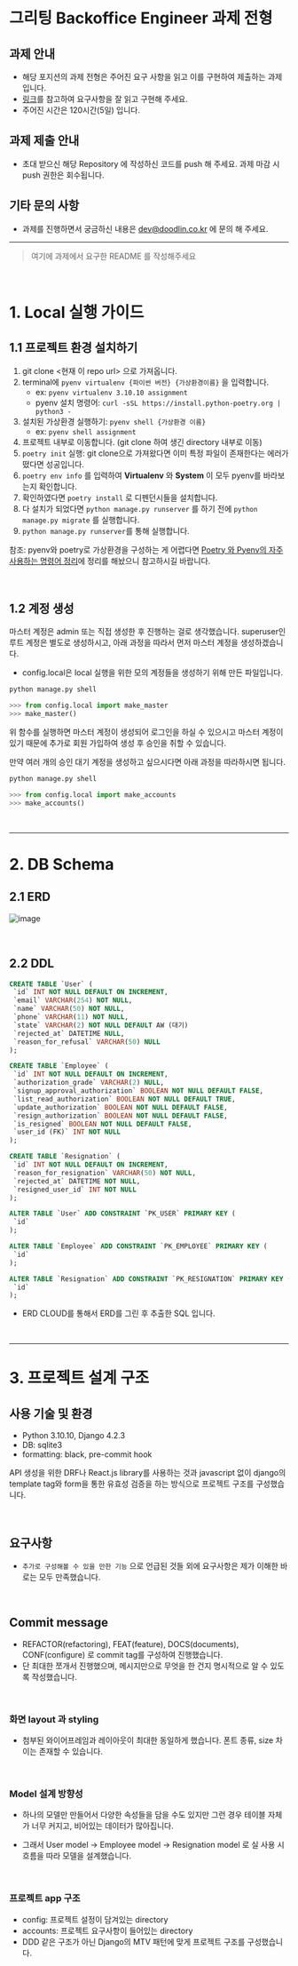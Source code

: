 # 그리팅 Backoffice Engineer 과제 전형

## 과제 안내

- 해당 포지션의 과제 전형은 주어진 요구 사항을 읽고 이를 구현하여 제출하는 과제입니다.
- [링크](https://docs.google.com/document/d/1Y77QQRgpwJtYhd9ZTWnIA3G0o_eU7NnKKg_a4BJ7Ang/edit?usp=sharing)를 참고하여 요구사항을 잘 읽고 구현해 주세요.
- 주어진 시간은 120시간(5일) 입니다.

## 과제 제출 안내

- 초대 받으신 해당 Repository 에 작성하신 코드를 push 해 주세요. 과제 마감 시 push 권한은 회수됩니다.

## 기타 문의 사항

- 과제를 진행하면서 궁금하신 내용은 <dev@doodlin.co.kr> 에 문의 해 주세요.

---

> 여기에 과제에서 요구한 README 를 작성해주세요

<br>

# 1. Local 실행 가이드

## 1.1 프로젝트 환경 설치하기

1. git clone <현재 이 repo url> 으로 가져옵니다.
2. terminal에 `pyenv virtualenv {파이썬 버전} {가상환경이름}` 을 입력합니다.
    - ex: `pyenv virtualenv 3.10.10 assignment`
    - pyenv 설치 명령어: `curl -sSL https://install.python-poetry.org | python3 -`
3. 설치된 가상환경 실행하기: `pyenv shell {가상환경 이름}`
    - ex: `pyenv shell assignment`
4. 프로젝트 내부로 이동합니다. (git clone 하여 생긴 directory 내부로 이동)
5. `poetry init` 실행: git clone으로 가져왔다면 이미 특정 파일이 존재한다는 에러가 떴다면 성공입니다.
6. `poetry env info` 를 입력하여 **Virtualenv** 와 **System** 이 모두 pyenv를 바라보는지 확인합니다.
7. 확인하였다면 `poetry install` 로 디펜던시들을 설치합니다.
8. 다 설치가 되었다면 `python manage.py runserver` 를 하기 전에 `python manage.py migrate` 를 실행합니다.
9. `python manage.py runserver`를 통해 실행합니다.

참조: pyenv와 poetry로 가상환경을 구성하는 게 어렵다면 [Poetry 와 Pyenv의 자주 사용하는 명령어 정리](https://jeha00.github.io/post/python/a_s_o/poetry_pyenv/#3-poetry%EC%99%80-pyenv-%EC%82%AC%EC%9A%A9-%EC%88%9C%EC%84%9C)에 정리를 해놨으니 참고하시길 바랍니다.

<br>

## 1.2 계정 생성

마스터 계정은 admin 또는 직접 생성한 후 진행하는 걸로 생각했습니다.
superuser인 루트 계정은 별도로 생성하시고, 아래 과정을 따라서 먼저 마스터 계정을 생성하겠습니다.

- config.local은 local 실행을 위한 모의 계정들을 생성하기 위해 만든 파일입니다.

```python
python manage.py shell

>>> from config.local import make_master
>>> make_master()

```

위 함수를 실행하면 마스터 계정이 생성되어 로그인을 하실 수 있으시고 마스터 계정이 있기 때문에 추가로 회원 가입하여 생성 후 승인을 취할 수 있습니다.

만약 여러 개의 승인 대기 계정을 생성하고 싶으시다면 아래 과정을 따라하시면 됩니다.

```python
python manage.py shell

>>> from config.local import make_accounts
>>> make_accounts()
```

<br>

---

# 2. DB Schema

## 2.1 ERD

![image](https://user-images.githubusercontent.com/78094972/253643702-613c9c1d-ca8f-414b-96a4-b0e94ff31273.png)

<br>

## 2.2 DDL

```sql
CREATE TABLE `User` (
 `id` INT NOT NULL DEFAULT ON INCREMENT,
 `email` VARCHAR(254) NOT NULL,
 `name` VARCHAR(50) NOT NULL,
 `phone` VARCHAR(11) NOT NULL,
 `state` VARCHAR(2) NOT NULL DEFAULT AW (대기)
 `rejected_at` DATETIME NULL,
 `reason_for_refusal` VARCHAR(50) NULL
);

CREATE TABLE `Employee` (
 `id` INT NOT NULL DEFAULT ON INCREMENT,
 `authorization_grade` VARCHAR(2) NULL,
 `signup_approval_authorization` BOOLEAN NOT NULL DEFAULT FALSE,
 `list_read_authorization` BOOLEAN NOT NULL DEFAULT TRUE,
 `update_authorization` BOOLEAN NOT NULL DEFAULT FALSE,
 `resign_authorization` BOOLEAN NOT NULL DEFAULT FALSE,
 `is_resigned` BOOLEAN NOT NULL DEFAULT FALSE,
 `user_id (FK)` INT NOT NULL
);

CREATE TABLE `Resignation` (
 `id` INT NOT NULL DEFAULT ON INCREMENT,
 `reason_for_resignation` VARCHAR(50) NOT NULL,
 `rejected_at` DATETIME NOT NULL,
 `resigned_user_id` INT NOT NULL
);

ALTER TABLE `User` ADD CONSTRAINT `PK_USER` PRIMARY KEY (
 `id`
);

ALTER TABLE `Employee` ADD CONSTRAINT `PK_EMPLOYEE` PRIMARY KEY (
 `id`
);

ALTER TABLE `Resignation` ADD CONSTRAINT `PK_RESIGNATION` PRIMARY KEY (
 `id`
);
```

- ERD CLOUD를 통해서 ERD를 그린 후 추출한 SQL 입니다.

<br>

---

# 3. 프로젝트 설계 구조

## 사용 기술 및 환경

- Python 3.10.10, Django 4.2.3
- DB: sqlite3
- formatting: black, pre-commit hook

API 생성을 위한 DRF나 React.js library를 사용하는 것과 javascript 없이 django의 template tag와 form을 통한 유효성 검증을 하는 방식으로 프로젝트 구조를 구성했습니다.

<br>

## 요구사항

- `추가로 구성해볼 수 있을 만한 기능` 으로 언급된 것들 외에 요구사항은 제가 이해한 바로는 모두 만족했습니다.

<br>

## Commit message

- REFACTOR(refactoring), FEAT(feature), DOCS(documents), CONF(configure) 로 commit tag를 구성하여 진행했습니다.
- 단 최대한 쪼개서 진행했으며, 메시지만으로 무엇을 한 건지 명시적으로 알 수 있도록 작성했습니다.

<br>

### 화면 layout 과 styling

- 첨부된 와이어프레임과 레이아웃이 최대한 동일하게 했습니다. 폰트 종류, size 차이는 존재할 수 있습니다.

<br>

### Model 설계 방향성

- 하나의 모델만 만들어서 다양한 속성들을 담을 수도 있지만 그런 경우 테이블 자체가 너무 커지고, 비어있는 데이터가 많아집니다.

- 그래서 User model -> Employee model -> Resignation model 로 실 사용 시 흐름을 따라 모델을 설계했습니다.

<br>

### 프로젝트 app 구조

- config: 프로젝트 설정이 담겨있는 directory
- accounts: 프로젝트 요구사항이 들어있는 directory
- DDD 같은 구조가 아닌 Django의 MTV 패턴에 맞게 프로젝트 구조를 구성했습니다.
